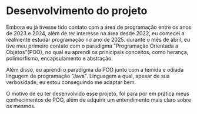 # Desenvolvimento do projeto
Embora eu já tivesse tido contato com a área de programação entre os anos de 2023 e 2024, além de ter interesse na área desde 2022, eu comecei a realmente estudar programação no ano de 2025. durante o mês de abril, eu tive meu primeiro contato com o paradigma "Programação Orientada a Objetos"(POO), no qual eu aprendi os prinicipais conceitos, como herança, polimorfismo, encapsulamento e abstração.

Além disso, eu aprendi o paradigma da POO junto com a temida e odiada lingugem de programação "Java". Linguagem a qual, apesar de sua verbosidade, eu estou conseguindo me adaptar bem. 

O motivo de eu ter desenvolvido esse projeto, foi para por em prática meus conhecimentos de POO, além de adquirir um entendimento mais claro sobre os mesmos.
